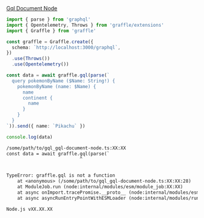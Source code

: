 <div class="ExampleSnippet">
<a href="../../examples/gql/gql-document-node">Gql Document Node</a>

<!-- dprint-ignore-start -->
```ts twoslash
import { parse } from 'graphql'
import { Opentelemetry, Throws } from 'graffle/extensions'
import { Graffle } from 'graffle'

const graffle = Graffle.create({
  schema: `http://localhost:3000/graphql`,
})
  .use(Throws())
  .use(Opentelemetry())

const data = await graffle.gql(parse(`
  query pokemonByName ($Name: String!) {
    pokemonByName (name: $Name) {
      name
      continent {
        name
      }
    }
  }
`)).send({ name: `Pikachu` })

console.log(data)
```
<!-- dprint-ignore-end -->

<!-- dprint-ignore-start -->
```txt
/some/path/to/gql_gql-document-node.ts:XX:XX
const data = await graffle.gql(parse(`
                           ^


TypeError: graffle.gql is not a function
    at <anonymous> (/some/path/to/gql_gql-document-node.ts:XX:XX:28)
    at ModuleJob.run (node:internal/modules/esm/module_job:XX:XX)
    at async onImport.tracePromise.__proto__ (node:internal/modules/esm/loader:XX:XX)
    at async asyncRunEntryPointWithESMLoader (node:internal/modules/run_main:XX:XX)

Node.js vXX.XX.XX
```
<!-- dprint-ignore-end -->

</div>
